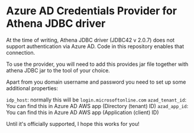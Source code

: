 # Azure AD Credentials Provider for Athena JDBC driver

At the time of writing, Athena JDBC driver (JDBC42 v 2.0.7) does not support authentication via Azure AD.
Code in this repository enables that connection.

To use the provider, you will need to add this provides jar file together with athena JDBC jar to the tool of your choice.

Apart from you domain username and password you need to set up some additional properties:

`idp_host`: normally this will be `login.microsoftonline.com`
`azad_tenant_id`:  You can find this in Azure AD AWS app (Directory (tenant) ID)
`azad_app_id`:  You can find this in Azure AD AWS app (Application (client) ID)

Until it's officially supported, I hope this works for you!
